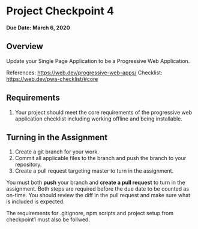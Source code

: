 # Project Checkpoint 4

**Due Date: March 6, 2020**

## Overview

Update your Single Page Application to be a Progressive Web Application.

References: https://web.dev/progressive-web-apps/
Checklist: https://web.dev/pwa-checklist/#core

## Requirements

 1. Your project should meet the core requirements of the progressive web application checklist including working offline and being installable.
 
## Turning in the Assignment

 1. Create a git branch for your work.
 2. Commit all applicable files to the branch and push the branch to your repository.
 3. Create a pull request targeting master to turn in the assignment.
 
You must both **push** your branch and **create a pull request** to turn in the assignment.
Both steps are required before the due date to be counted as on-time.
You should review the diff in the pull request and make sure what is included is expected.

The requirements for .gitignore, npm scripts and project setup from checkpoint1 must also be follwed.
